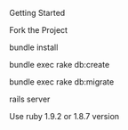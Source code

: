Getting Started

Fork the Project

bundle install

bundle exec rake db:create

bundle exec rake db:migrate

rails server

Use ruby 1.9.2 or 1.8.7 version